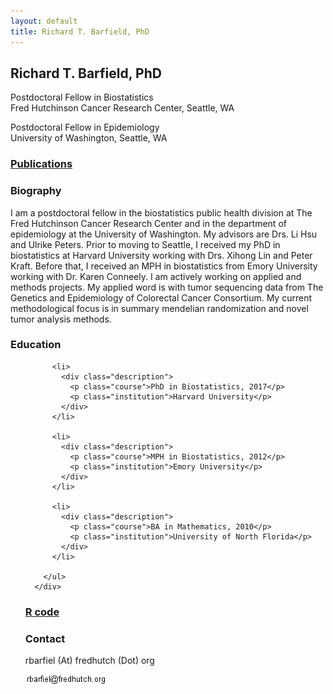 ```yaml
---
layout: default
title: Richard T. Barfield, PhD
---
```



<html lang="en-us">

<div class="blurb">
	<h2>Richard T. Barfield, PhD</h2>
	<p>Postdoctoral Fellow in Biostatistics <br> Fred Hutchinson Cancer Research Center, Seattle, WA </p>
        <p>Postdoctoral Fellow in Epidemiology <br> University of Washington, Seattle, WA </p>	
</div><!-- /.blurb -->

<p class="view"><a href="pages/publications.html"> <h3>Publications</h3> </a></p>          

<h3 id="biography">Biography</h3>


<p> I am a postdoctoral fellow in the biostatistics public health division at The Fred Hutchinson Cancer Research Center and in the department of epidemiology at the University of Washington. My advisors are Drs. Li Hsu and Ulrike Peters. Prior to moving to Seattle, I received my PhD in biostatistics at Harvard University working with Drs. Xihong Lin and Peter Kraft. Before that, I received an MPH in biostatistics from Emory University working with Dr. Karen Conneely. I am actively working on applied and methods projects. My applied word is with tumor sequencing data from The Genetics and Epidemiology of Colorectal Cancer Consortium. My current methodological focus is in summary mendelian randomization and novel tumor analysis methods.</p>


<h3 id="education">Education</h3>
      <div class="col-sm-7">
        <ul class="ul-edu fa-ul">
          
          <li>
            <div class="description">
              <p class="course">PhD in Biostatistics, 2017</p>
              <p class="institution">Harvard University</p>
            </div>
          </li>

          <li>
            <div class="description">
              <p class="course">MPH in Biostatistics, 2012</p>
              <p class="institution">Emory University</p>
            </div>
          </li>
          
          <li>
            <div class="description">
              <p class="course">BA in Mathematics, 2010</p>
              <p class="institution">University of North Florida</p>
            </div>
          </li>
          
        </ul>
      </div>

<p class="view"><a href="pages/Rcode.html"> <h3>R code</h3> </a></p>

<h3 id="Contact">Contact</h3>
<p>rbarfiel (At) fredhutch (Dot) org</p>

<img src="rbarfiel@fredhutchorg.dms" alt="Email">

